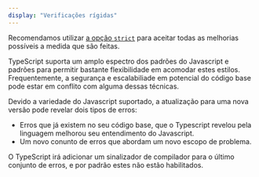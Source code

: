 ```yaml
---
display: "Verificações rígidas"
---
```


Recomendamos utilizar [a opção `strict`](#strict) para aceitar todas as melhorias possíveis a medida que são feitas.

TypeScript suporta um amplo espectro dos padrões do Javascript e padrões para permitir bastante flexibilidade em acomodar estes estilos.
Frequentemente, a segurança e escalabiliade em potencial do código base pode estar em conflito com alguma dessas técnicas.

Devido a variedade do Javascript suportado, a atualização para uma nova versão pode revelar dois tipos de erros:

- Erros que já existem no seu código base, que o Typescript revelou pela linguagem melhorou seu entendimento do Javascript.
- Um novo conunto de erros que abordam um novo escopo de problema.

O TypeScript irá adicionar um sinalizador de compilador para o último conjunto de erros, e por padrão estes não estão habilitados.
